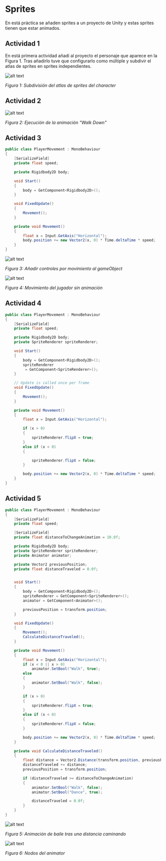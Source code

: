 # Sprites

En está práctica se añaden sprites a un proyecto de Unity y estas sprites tienen que estar animados.

## Actividad 1

En está primera actividad añadí al proyecto el personaje que aparece en la Figura 1. Tras añadirlo tuve que configurarlo como múltiple y subdivir el atlas de sprites en sprites independientes.

![alt text](images/1.png)

*Figura 1: Subdivisión del atlas de sprites del character*

## Actividad 2

![alt text](images/2.gif)

*Figura 2: Ejecución de la animación "Walk Down"*

## Actividad 3

```cs
public class PlayerMovement : MonoBehaviour
{
    [SerializeField]
    private float speed;

    private Rigidbody2D body;

    void Start()
    {
        body = GetComponent<Rigidbody2D>();
    }

    void FixedUpdate()
    {
        Movement();
    }

    private void Movement()
    {
        float x = Input.GetAxis("Horizontal");
        body.position += new Vector2(x, 0) * Time.deltaTime * speed;
    }
}
```

![alt text](images/3.png)

*Figura 3: Añadir controles por movimiento al gameObject*

![alt text](images/3.gif)

*Figura 4: Movimiento del jugador sin animación*

## Actividad 4

```cs
public class PlayerMovement : MonoBehaviour
{
    [SerializeField]
    private float speed;

    private Rigidbody2D body;
    private SpriteRenderer spriteRenderer;

    void Start()
    {
        body = GetComponent<Rigidbody2D>();
        spriteRenderer
         = GetComponent<SpriteRenderer>();
    }

    // Update is called once per frame
    void FixedUpdate()
    {
        Movement();
    }

    private void Movement()
    {
        float x = Input.GetAxis("Horizontal");

        if (x > 0)
        {
            spriteRenderer.flipX = true;
        }
        else if (x < 0)
        {

            spriteRenderer.flipX = false;
        }

        body.position += new Vector2(x, 0) * Time.deltaTime * speed;
    }
}
```

## Actividad 5

```cs
public class PlayerMovement : MonoBehaviour
{
    [SerializeField]
    private float speed;

    [SerializeField]
    private float distanceToChangeAnimation = 10.0f;

    private Rigidbody2D body;
    private SpriteRenderer spriteRenderer;
    private Animator animator;

    private Vector2 previousPosition;
    private float distanceTraveled = 0.0f;


    void Start()
    {
        body = GetComponent<Rigidbody2D>();
        spriteRenderer = GetComponent<SpriteRenderer>();
        animator = GetComponent<Animator>();

        previousPosition = transform.position;
    }

    void FixedUpdate()
    {
        Movement();
        CalculateDistanceTraveled();
    }

    private void Movement()
    {
        float x = Input.GetAxis("Horizontal");
        if (x < 0 || x > 0)
            animator.SetBool("Walk", true);
        else
        {
            animator.SetBool("Walk", false);
        }

        if (x > 0)
        {
            spriteRenderer.flipX = true;
        }
        else if (x < 0)
        {
            spriteRenderer.flipX = false;
        }

        body.position += new Vector2(x, 0) * Time.deltaTime * speed;
    }

    private void CalculateDistanceTraveled()
    {
        float distance = Vector2.Distance(transform.position, previousPosition);
        distanceTraveled += distance;
        previousPosition = transform.position;

        if (distanceTraveled >= distanceToChangeAnimation)
        {
            animator.SetBool("Walk", false);
            animator.SetBool("Dance", true);

            distanceTraveled = 0.0f;
        }
    }
}
```

![alt text](images/5.gif)

*Figura 5: Animación de baile tras una distancia caminando*

![alt text](images/5.png)

*Figura 6: Nodos del animator*